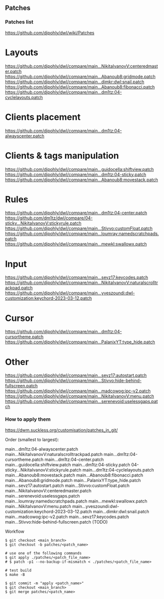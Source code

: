 ## Patches

### Patches list

https://github.com/djpohly/dwl/wiki/Patches

# Layouts
https://github.com/djpohly/dwl/compare/main...NikitaIvanovV:centeredmaster.patch
https://github.com/djpohly/dwl/compare/main...Abanoub8:gridmode.patch
https://github.com/djpohly/dwl/compare/main...dimkr:dwl:snail.patch
https://github.com/djpohly/dwl/compare/main...Abanoub8:fibonacci.patch
https://github.com/djpohly/dwl/compare/main...dm1tz:04-cyclelayouts.patch

# Clients placement
https://github.com/djpohly/dwl/compare/main...dm1tz:04-alwayscenter.patch

# Clients & tags manipulation
https://github.com/djpohly/dwl/compare/main...guidocella:shiftview.patch
https://github.com/djpohly/dwl/compare/main...dm1tz:04-sticky.patch
https://github.com/djpohly/dwl/compare/main...Abanoub8:movestack.patch

# Rules
https://github.com/djpohly/dwl/compare/main...dm1tz:04-center.patch
https://github.com/dm1tz/dwl/compare/04-sticky...NikitaIvanovV:stickyrule.patch
https://github.com/djpohly/dwl/compare/main...Stivvo:customFloat.patch
https://github.com/djpohly/dwl/compare/main...loumray:namedscratchpads.patch
https://github.com/djpohly/dwl/compare/main...mewkl:swallowx.patch

# Input
https://github.com/djpohly/dwl/compare/main...sevz17:keycodes.patch
https://github.com/djpohly/dwl/compare/main...NikitaIvanovV:naturalscrolltrackpad.patch
https://github.com/djpohly/dwl/compare/main...yveszoundi:dwl-customization:keychord-2023-03-12.patch

# Cursor
https://github.com/djpohly/dwl/compare/main...dm1tz:04-cursortheme.patch
https://github.com/djpohly/dwl/compare/main...PalanixYT:type_hide.patch

# Other
https://github.com/djpohly/dwl/compare/main...sevz17:autostart.patch
https://github.com/djpohly/dwl/compare/main...Stivvo:hide-behind-fullscreen.patch
https://github.com/djpohly/dwl/compare/main...madcowog:ipc-v2.patch
https://github.com/djpohly/dwl/compare/main...NikitaIvanovV:menu.patch
https://github.com/djpohly/dwl/compare/main...serenevoid:uselessgaps.patch

### How to apply them

https://dwm.suckless.org/customisation/patches_in_git/

Order (smallest to largest):

main...dm1tz:04-alwayscenter.patch
main...NikitaIvanovV:naturalscrolltrackpad.patch
main...dm1tz:04-cursortheme.patch
main...dm1tz:04-center.patch
main...guidocella:shiftview.patch
main...dm1tz:04-sticky.patch
04-sticky...NikitaIvanovV:stickyrule.patch
main...dm1tz:04-cyclelayouts.patch
main...Abanoub8:movestack.patch
main...Abanoub8:fibonacci.patch
main...Abanoub8:gridmode.patch
main...PalanixYT:type_hide.patch
main...sevz17:autostart.patch
main...Stivvo:customFloat.patch
main...NikitaIvanovV:centeredmaster.patch
main...serenevoid:uselessgaps.patch
main...loumray:namedscratchpads.patch
main...mewkl:swallowx.patch
main...NikitaIvanovV:menu.patch
main...yveszoundi:dwl-customization:keychord-2023-03-12.patch
main...dimkr:dwl:snail.patch
main...madcowog:ipc-v2.patch
main...sevz17:keycodes.patch
main...Stivvo:hide-behind-fullscreen.patch (TODO)

Workflow

```
$ git checkout <main_branch>
$ git checkout -b patches/<patch_name>

# use one of the following commands
$ git apply ./patches/<patch_file_name>
# $ patch -p1 --no-backup-if-mismatch < ./patches/<patch_file_name>

# test build
$ make -B

$ git commit -m "apply <patch_name>"
$ git checkout <main_branch>
$ git merge patches/<patch_name>
```

